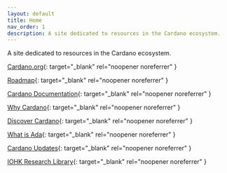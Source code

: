 ```yaml
---
layout: default
title: Home
nav_order: 1
description: A site dedicated to resources in the Cardano ecosystem.
---
```


A site dedicated to resources in the Cardano ecosystem.


[Cardano.org](https://cardano.org/){: target="_blank" rel="noopener noreferrer" }

[Roadmap](https://roadmap.cardano.org/en/){: target="_blank" rel="noopener noreferrer" }

[Cardano Documentation](https://docs.cardano.org/en/latest/){: target="_blank" rel="noopener noreferrer" }

[Why Cardano](https://why.cardano.org/){: target="_blank" rel="noopener noreferrer" }

[Discover Cardano](https://cardano.org/discover-cardano/){: target="_blank" rel="noopener noreferrer" }

[What is Ada](https://cardano.org/what-is-ada/){: target="_blank" rel="noopener noreferrer" }

[Cardano Updates](https://cardanoupdates.com/){: target="_blank" rel="noopener noreferrer" }

[IOHK Research Library](https://iohk.io/en/research/library/){: target="_blank" rel="noopener noreferrer" }
